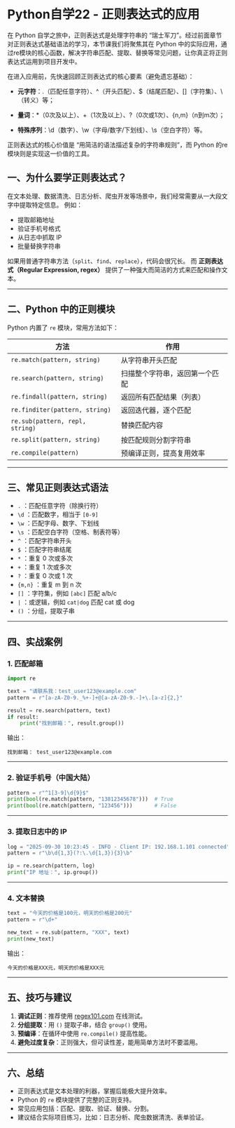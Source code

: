 # Python自学22 - 正则表达式的应用

在 Python 自学之旅中，正则表达式是处理字符串的 “瑞士军刀”。经过前面章节对正则表达式基础语法的学习，本节课我们将聚焦其在 Python 中的实际应用，通过re模块的核心函数，解决字符串匹配、提取、替换等常见问题，让你真正将正则表达式运用到项目开发中。

在进入应用前，先快速回顾正则表达式的核心要素（避免遗忘基础）：

- **元字符**：.（匹配任意字符）、^（开头匹配）、$（结尾匹配）、[]（字符集）、\（转义）等；

- **量词**：*（0次及以上）、+（1次及以上）、?（0次或1次）、{n,m}（n到m次）；

- **特殊序列**：\d（数字）、\w（字母/数字/下划线）、\s（空白字符）等。

正则表达式的核心价值是 “用简洁的语法描述复杂的字符串规则”，而 Python 的re模块则是实现这一价值的工具。



## 一、为什么要学正则表达式？

在文本处理、数据清洗、日志分析、爬虫开发等场景中，我们经常需要从一大段文字中提取特定信息。
 例如：

- 提取邮箱地址
- 验证手机号格式
- 从日志中抓取 IP
- 批量替换字符串

如果用普通字符串方法（`split`、`find`、`replace`），代码会很冗长。
 而 **正则表达式（Regular Expression, regex）** 提供了一种强大而简洁的方式来匹配和操作文本。

------

## 二、Python 中的正则模块

Python 内置了 `re` 模块，常用方法如下：

| 方法                            | 作用                           |
| ------------------------------- | ------------------------------ |
| `re.match(pattern, string)`     | 从字符串开头匹配               |
| `re.search(pattern, string)`    | 扫描整个字符串，返回第一个匹配 |
| `re.findall(pattern, string)`   | 返回所有匹配结果（列表）       |
| `re.finditer(pattern, string)`  | 返回迭代器，逐个匹配           |
| `re.sub(pattern, repl, string)` | 替换匹配内容                   |
| `re.split(pattern, string)`     | 按匹配规则分割字符串           |
| `re.compile(pattern)`           | 预编译正则，提高复用效率       |

------

## 三、常见正则表达式语法

- `.` ：匹配任意字符（除换行符）
- `\d` ：匹配数字，相当于 `[0-9]`
- `\w` ：匹配字母、数字、下划线
- `\s` ：匹配空白字符（空格、制表符等）
- `^` ：匹配字符串开头
- `$` ：匹配字符串结尾
- `*` ：重复 0 次或多次
- `+` ：重复 1 次或多次
- `?` ：重复 0 次或 1 次
- `{m,n}` ：重复 m 到 n 次
- `[]` ：字符集，例如 `[abc]` 匹配 a/b/c
- `|` ：或逻辑，例如 `cat|dog` 匹配 cat 或 dog
- `()` ：分组，提取子串

------

## 四、实战案例

### 1. 匹配邮箱

```python
import re

text = "请联系我：test_user123@example.com"
pattern = r"[a-zA-Z0-9._%+-]+@[a-zA-Z0-9.-]+\.[a-z]{2,}"

result = re.search(pattern, text)
if result:
    print("找到邮箱：", result.group())
```

输出：

```
找到邮箱： test_user123@example.com
```

------

### 2. 验证手机号（中国大陆）

```python
pattern = r"^1[3-9]\d{9}$"
print(bool(re.match(pattern, "13812345678")))  # True
print(bool(re.match(pattern, "123456")))       # False
```

------

### 3. 提取日志中的 IP

```python
log = "2025-09-30 10:23:45 - INFO - Client IP: 192.168.1.101 connected"
pattern = r"\b\d{1,3}(?:\.\d{1,3}){3}\b"

ip = re.search(pattern, log)
print("IP 地址：", ip.group())
```

------

### 4. 文本替换

```python
text = "今天的价格是100元，明天的价格是200元"
pattern = r"\d+"

new_text = re.sub(pattern, "XXX", text)
print(new_text)
```

输出：

```
今天的价格是XXX元，明天的价格是XXX元
```

------

## 五、技巧与建议

1. **调试正则**：推荐使用 [regex101.com](https://regex101.com/) 在线测试。
2. **分组提取**：用 `()` 提取子串，结合 `group()` 使用。
3. **预编译**：在循环中使用 `re.compile()` 提高性能。
4. **避免过度复杂**：正则强大，但可读性差，能用简单方法时不要滥用。

------

## 六、总结

- 正则表达式是文本处理的利器，掌握后能极大提升效率。
- Python 的 `re` 模块提供了完整的正则支持。
- 常见应用包括：匹配、提取、验证、替换、分割。
- 建议结合实际项目练习，比如：日志分析、爬虫数据清洗、表单验证。

